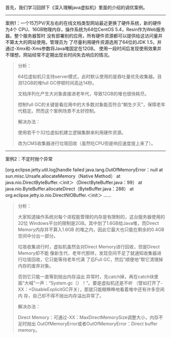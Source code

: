 首先，我们学习回顾下《深入理解java虚拟机》里面的介绍的调优案例。

------



案例1：一个15万PV/天左右的在线文档类型网站最近更换了硬件系统，新的硬件为4个 CPU、16GB物理内存，操作系统为64位CentOS 5.4，Resin作为Web服务器。整个服务器暂时 没有部署别的应用，所有硬件资源都可以提供给这访问量并不算太大的网站使用。管理员为 了尽量利用硬件资源选用了64位的JDK 1.5，并通过-Xmx和-Xms参数将Java堆固定在12GB。 使用一段时间后发现使用效果并不理想，网站经常不定期出现长时间失去响应的情况。 

> 分析：
>
> 64位虚拟机只支持server模式，此时默认使用的是吞吐量优先收集器。目测12GB的堆full GC停顿时间高达14秒。
>
> 文档序列化产生大对象直接进老年代，导致12GB的堆也很快耗尽。
>
> 控制full GC的关键是看应用中的大多数对象能否符合“朝生夕灭”，保障老年代稳定。然而这个案例场景不太好控制。
>
> 解决办法：
>
> 使用若干个32位虚拟机建立逻辑集群来利用硬件资源。 
>
> 改为CMS收集器进行垃圾回收（虽然吃CPU但是响应速度提上来了）。

------

案例2：不定时抛个异常

[org.eclipse.jetty.util.log]handle failed java.lang.OutOfMemoryError：null at sun.misc.Unsafe.allocateMemory（Native Method） at java.nio.DirectByteBuffer.＜init＞（DirectByteBuffer.java：99） at java.nio.ByteBuffer.allocateDirect（ByteBuffer.java：288） at org.eclipse.jetty.io.nio.DirectNIOBuffer.＜init＞ ……

> 分析：
>
> 大家知道操作系统对每个进程能管理的内存是有限制的，这台服务器使用的32位 Windows平台的限制是2GB。其中划了1.6GB给Java堆，而Direct Memory内存并不算入1.6GB 的堆之内，因此它最大也只能在剩余的0.4GB空间中分出一部分。
>
> 垃圾收集进行时，虚拟机虽然会对Direct Memory进行回收，但是Direct Memory却不能 像新生代、老年代那样，发现空间不足了就通知收集器进行垃圾回收，它只能等待老年代满 了后Full GC，然后“顺便地”帮它清理掉内存的废弃对象。
>
> 否则它只能一直等到抛出内存溢出 异常时，先catch掉，再在catch块里面“大喊”一声：“System.gc（）！”。要是虚拟机还是不听 （譬如打开了-XX：+DisableExplicitGC开关），那就只能眼睁睁地看着堆中还有许多空闲内 存，自己却不得不抛出内存溢出异常了。
>
> 解决办法：
>
> Direct Memory：可通过-XX：MaxDirectMemorySize调整大小，内存不足时抛出 OutOfMemoryError或者OutOfMemoryError：Direct buffer memory。 





